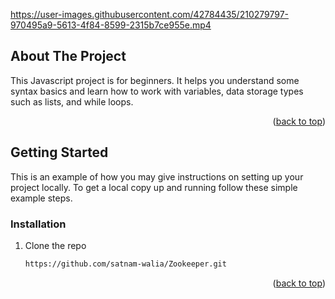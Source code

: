 <a name="readme-top"></a>

https://user-images.githubusercontent.com/42784435/210279797-970495a9-5613-4f84-8599-2315b7ce955e.mp4

<!-- ABOUT THE PROJECT -->
## About The Project

This Javascript project is for beginners. It helps you understand some syntax basics and learn how to work with variables, data storage types such as lists, and while loops.


<p align="right">(<a href="#readme-top">back to top</a>)</p>


<!-- GETTING STARTED -->
## Getting Started

This is an example of how you may give instructions on setting up your project locally.
To get a local copy up and running follow these simple example steps.

### Installation


1. Clone the repo
   ```sh
   https://github.com/satnam-walia/Zookeeper.git
   ```

<p align="right">(<a href="#readme-top">back to top</a>)</p>
